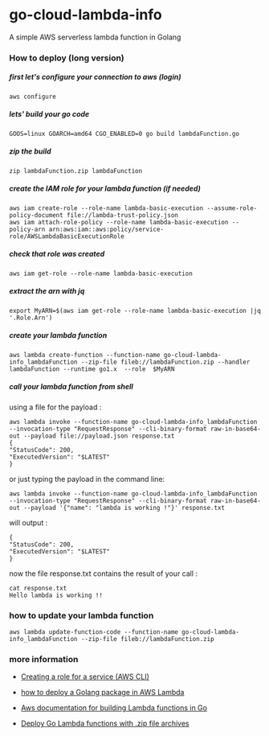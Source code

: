 # go-cloud-lambda-info
A simple AWS serverless lambda function in Golang


### How to deploy (long version)

##### first let's configure your connection to aws (login)
	aws configure

##### lets' build your go code
	GOOS=linux GOARCH=amd64 CGO_ENABLED=0 go build lambdaFunction.go 

##### zip the build
	zip lambdaFunction.zip lambdaFunction

##### create the IAM role for your lambda function (if needed)
 	aws iam create-role --role-name lambda-basic-execution --assume-role-policy-document file://lambda-trust-policy.json
	aws iam attach-role-policy --role-name lambda-basic-execution --policy-arn arn:aws:iam::aws:policy/service-role/AWSLambdaBasicExecutionRole
##### check that role was created
	aws iam get-role --role-name lambda-basic-execution

##### extract the arn with jq
	export MyARN=$(aws iam get-role --role-name lambda-basic-execution |jq '.Role.Arn')

##### create your lambda function
	aws lambda create-function --function-name go-cloud-lambda-info_lambdaFunction --zip-file fileb://lambdaFunction.zip --handler  lambdaFunction --runtime go1.x  --role  $MyARN

##### call your lambda function from shell
using a file for the payload : 

	aws lambda invoke --function-name go-cloud-lambda-info_lambdaFunction --invocation-type "RequestResponse" --cli-binary-format raw-in-base64-out --payload file://payload.json response.txt
	{
    "StatusCode": 200,
    "ExecutedVersion": "$LATEST"
	}

or  just typing the payload in the command line:

	aws lambda invoke --function-name go-cloud-lambda-info_lambdaFunction --invocation-type "RequestResponse" --cli-binary-format raw-in-base64-out --payload '{"name": "lambda is working !"}' response.txt
will output :

	{
    "StatusCode": 200,
    "ExecutedVersion": "$LATEST"
	}


now the file response.txt contains the result of your call :

	cat response.txt
    Hello lambda is working !!
	



### how to update your lambda function

	aws lambda update-function-code --function-name go-cloud-lambda-info_lambdaFunction --zip-file fileb://lambdaFunction.zip



### more information

+  [Creating a role for a service (AWS CLI)](https://docs.aws.amazon.com/IAM/latest/UserGuide/id_roles_create_for-service.html#roles-creatingrole-service-console)
+  [how to deploy a Golang package in AWS Lambda](https://medium.com/@daniel.woods/deploying-a-golang-package-to-aws-lambda-in-5-minutes-cd11685f576)
+  [Aws documentation for building Lambda functions in Go](https://docs.aws.amazon.com/lambda/latest/dg/lambda-golang.html)

+ [Deploy Go Lambda functions with .zip file archives](https://docs.aws.amazon.com/lambda/latest/dg/golang-package.html)